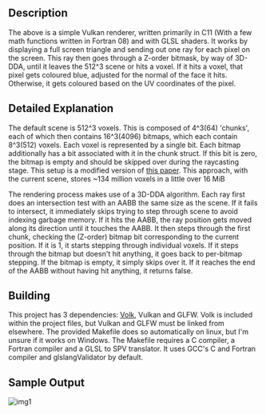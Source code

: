 ## Description

The above is a simple Vulkan renderer, written primarily in C11 (With a few math functions written in Fortran 08) and with GLSL shaders. It works by displaying a full screen triangle and sending out one ray for each pixel on the screen. This ray then goes through a Z-order bitmask, by way of 3D-DDA, until it leaves the 512^3 scene or hits a voxel. If it hits a voxel, that pixel gets coloured blue, adjusted for the normal of the face it hits. Otherwise, it gets coloured based on the UV coordinates of the pixel.

## Detailed Explanation

The default scene is 512^3 voxels. This is composed of 4^3(64) 'chunks', each of which then contains 16^3(4096) bitmaps, which each contain 8^3(512) voxels. Each voxel is represented by a single bit. Each bitmap additionally has a bit associated with it in the chunk struct. If this bit is zero, the bitmap is empty and should be skipped over during the raycasting stage. This setup is a modified version of [this paper](https://studenttheses.uu.nl/handle/20.500.12932/20460). This approach, with the current scene, stores ~134 million voxels in a little over 16 MiB

The rendering process makes use of a 3D-DDA algorithm. Each ray first does an intersection test with an AABB the same size as the scene. If it fails to intersect, it immediately skips trying to step through scene to avoid indexing garbage memory. If it hits the AABB, the ray position gets moved along its direction until it touches the AABB. It then steps through the first chunk, checking the (Z-order) bitmap bit corresponding to the current position. If it is 1, it starts stepping through individual voxels. If it steps through the bitmap but doesn't hit anything, it goes back to per-bitmap stepping. If the bitmap is empty, it simply skips over it. If it reaches the end of the AABB without having hit anything, it returns false.

## Building

This project has 3 dependencies: [Volk](https://github.com/zeux/volk/), Vulkan and GLFW. Volk is included within the project files, but Vulkan and GLFW must be linked from elsewhere. The provided Makefile does so automatically on linux, but I'm unsure if it works on Windows. The Makefile requires a C compiler, a Fortran compiler and a GLSL to SPV translator. It uses GCC's C and Fortran compiler and glslangValidator by default.

## Sample Output
![img1](https://repository-images.githubusercontent.com/492968298/8f751224-acad-4251-9aef-a51238368e51)
